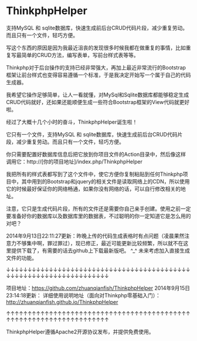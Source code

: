 ThinkphpHelper
==============
支持MySQL 和 sqlite数据库，快速生成前后台CRUD代码片段，减少重复劳动。而且只有一个文件，轻巧方便。

写这个东西的原因是因为我最近沮丧的发现很多时候我都在做重复的事情，比如重复写最简单的CRUD方法，编写表单，写前台样式表等等。

Thinkphp对于后台操作的支持已经非常强大，再加上最近非常流行的Bootstrap框架让前台样式也变得容易遵循一个标准，于是我决定开始写一个属于自己的代码生成器。

我希望它操作足够简单，让人一看就懂，对MySql和Sqlite数据库都能够稳定生成CRUD代码就好，还如果还能顺便生成一些符合Bootstrap框架的View代码就更好啦。

经过了大概十几个小时的奋斗，ThinkphpHelper诞生啦！

它只有一个文件，支持MySQL 和 sqlite数据库，快速生成前后台CRUD代码片段，减少重复劳动。而且只有一个文件，轻巧方便。

你只需要配置好数据库信息后把它放到你项目文件的Action目录中，然后像这样调用它：http://[你的项目地址]/index.php/ThinkphpHelper

我把所有的样式表都写到了这个文件中，使它方便你复制粘贴到任何Thinkphp项目中，其中用到的Bootstrap和jquery的相关文件是读取网络上的CDN，所以使用它的时候最好保证你的网络畅通，如果你没有网络的话，可以自行修改相关的地址。

注意，它只是生成代码片段，所有的文件还是需要你自己亲手创建。使用之前一定要准备好你的数据库以及数据库里的数据表，不过聪明的你一定知道它是怎么用的对吧？

2014年9月13日22:11:27更新：昨晚上传的代码生成表格时有点问题（凌晨果然注意力不够集中啊，罪过罪过），现已修正，最近可能更新比较频繁，所以就不在这里提供下载了，有需要的话去github上下载最新版吧。 ^_^
未来考虑加入直接生成文件的功能。

↓↓↓↓↓↓↓↓↓↓↓↓↓↓↓↓↓↓↓↓↓↓↓↓↓↓↓↓↓↓↓↓↓↓↓↓↓↓↓↓↓↓↓↓↓↓↓↓↓↓↓↓↓↓↓↓↓↓↓↓↓↓↓↓↓↓↓

项目地址：https://github.com/zhuanqianfish/ThinkphpHelper
2014年9月15日23:14:18更新：
详细使用说明地址（面向对Thinkphp零基础入门）：http://zhuanqianfish.github.io/ThinkphpHelper

↑↑↑↑↑↑↑↑↑↑↑↑↑↑↑↑↑↑↑↑↑↑↑↑↑↑↑↑↑↑↑↑↑↑↑↑↑↑↑↑↑↑↑↑↑↑↑↑↑↑↑↑↑↑↑↑↑↑↑↑↑↑↑↑↑↑↑

ThinkphpHelper遵循Apache2开源协议发布，并提供免费使用。